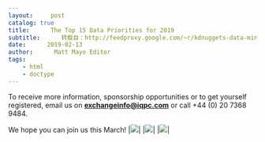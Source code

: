 ```yaml
---
layout:     post
catalog: true
title:      The Top 15 Data Priorities for 2019
subtitle:      转载自：http://feedproxy.google.com/~r/kdnuggets-data-mining-analytics/~3/7NI8GPmFcyc/iqpc-top-15-data-priorities.html
date:      2019-02-13
author:      Matt Mayo Editor
tags:
    - html
    - doctype
---
```





To receive more information, sponsorship opportunities or to get yourself registered, email us on **exchangeinfo@iqpc.com** or call +44 (0) 20 7368 9484.

We hope you can join us this March!
|![](https://cdn-images.mailchimp.com/icons/social-block-v2/color-linkedin-48.png)|
|![](https://cdn-images.mailchimp.com/icons/social-block-v2/color-twitter-48.png)|
|![](https://cdn-images.mailchimp.com/icons/social-block-v2/color-link-48.png)|







